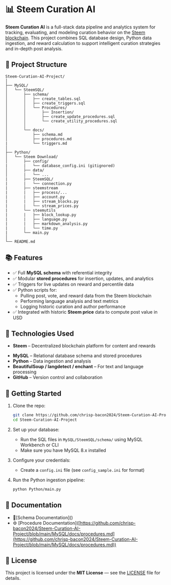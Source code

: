 # 📊 Steem Curation AI

**Steem Curation AI** is a full-stack data pipeline and analytics system for tracking, evaluating, and modeling curation behavior on the [Steem blockchain](https://steem.io). This project combines SQL database design, Python data ingestion, and reward calculation to support intelligent curation strategies and in-depth post analysis.

## 🔧 Project Structure

```
Steem-Curation-AI-Project/
│
├── MySQL/
│   └── SteemSQL/
│       ├── schema/
│       │   ├── create_tables.sql
│       │   ├── create_triggers.sql
│       │   └── Procedures/
│       │       ├── Insertion/
│       │       ├── create_update_procedures.sql
│       │       └── create_utility_procedures.sql
│       │       
│       └── docs/
│           ├── schema.md
│           ├── procedures.md
|           └── triggers.md
│
├── Python/
│   └── Steem Download/
│       ├── config/
|       |   └── database_config.ini (gitignored)
│       ├── data/
│       |   └── ...
|       ├── SteemSQL/
|       |   └── connection.py
|       ├── steemstream
|       |   ├── process/...
|       |   ├── account.py
|       |   ├── stream_blocks.py
|       |   └── stream_prices.py
|       └── steemutils
|       |   ├── block_lookup.py
|       |   ├── language.py
|       |   ├── markdown_analysis.py
|       |   └── time.py
|       └── main.py
│
└── README.md
```

## 📚 Features

- ✅ Full **MySQL schema** with referential integrity
- ✅ Modular **stored procedures** for insertion, updates, and analytics
- ✅ Triggers for live updates on reward and percentile data
- ✅ Python scripts for:
  - Pulling post, vote, and reward data from the Steem blockchain
  - Performing language analysis and text metrics
  - Logging historic curation and author performance
- ✅ Integrated with historic **Steem price** data to compute post value in USD

## 🧱 Technologies Used

- **Steem** – Decentralized blockchain platform for content and rewards

* **MySQL** – Relational database schema and stored procedures
* **Python** – Data ingestion and analysis
* **BeautifulSoup / langdetect / enchant** – For text and language processing
* **GitHub** – Version control and collaboration

## 🚀 Getting Started

1. Clone the repo:

   ```bash
   git clone https://github.com/chrisp-bacon2024/Steem-Curation-AI-Project.git
   cd Steem-Curation-AI-Project
   ```

2. Set up your database:

   - Run the SQL files in `MySQL/SteemSQL/schema/` using MySQL Workbench or CLI
   - Make sure you have MySQL 8.x installed

3. Configure your credentials:

   - Create a `config.ini` file (see `config_sample.ini` for format)

4. Run the Python ingestion pipeline:

   ```bash
   python Python/main.py
   ```

## 📖 Documentation

- 📄[Schema Documentation]\()
- ⚙️ [Procedure Documentation]\([https://github.com/chrisp-bacon2024/Steem-Curation-AI-Project/blob/main/MySQL/docs/procedures.md](https://github.com/chrisp-bacon2024/Steem-Curation-AI-Project/blob/main/MySQL/docs/procedures.md))

## 📝 License

This project is licensed under the **MIT License** — see the [LICENSE](LICENSE) file for details.

